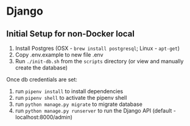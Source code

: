 # Django

## Initial Setup for non-Docker local
1. Install Postgres (OSX - `brew install postgresql`; Linux - `apt-get`)
1. Copy .env.example to new file .env 
1. Run `./init-db.sh` from the `scripts` directory (or view and manually create the database)

Once db credentials are set:
1. run `pipenv install` to install dependencies 
1. run `pipenv shell` to activate the pipenv shell
1. run `python manage.py migrate` to migrate database
1. run `python manage.py runserver` to run the Django API (default - localhost:8000/admin)
